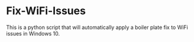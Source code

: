 # Fix-WiFi-Issues
This is a python script that will automatically apply a boiler plate fix to WiFi issues in Windows 10.
